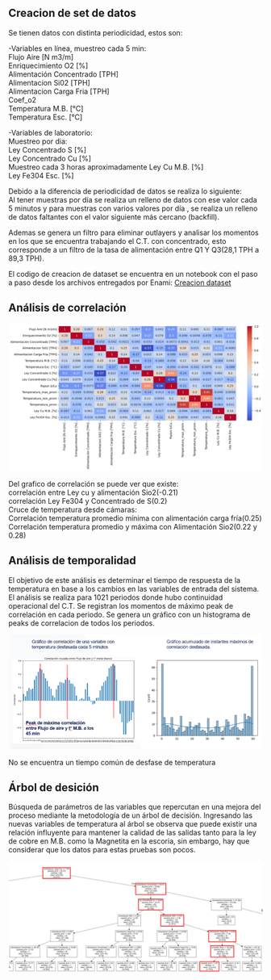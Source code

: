 ## Creacion de set de datos

Se tienen datos con distinta periodicidad, estos son:

-Variables en línea, muestreo cada 5 min:  
Flujo Aire [N m3/m]  
Enriquecimiento O2 [%]  
Alimentación Concentrado [TPH]  
Alimentacion Si02 [TPH]  
Alimentacion Carga Fria [TPH]  
Coef_o2   
Temperatura M.B. [°C]  
Temperatura Esc. [°C]  

-Variables de laboratorio:  
Muestreo por dia:  
Ley Concentrado S [%]  
Ley Concentrado Cu [%]  
Muestreo cada 3 horas aproximadamente
Ley Cu M.B. [%]  
Ley Fe304 Esc. [%]  
 
Debido a la diferencia de periodicidad de datos se realiza lo siguiente:  
Al tener muestras por día se realiza un relleno de datos con ese valor cada 5 minutos y para muestras con varios valores por día , se realiza un relleno de datos faltantes con el valor siguiente más cercano (backfill).

Ademas se genera un filtro para eliminar outlayers y analisar los momentos en los que se encuentra trabajando el C.T. con concentrado, esto corresponde a un filtro de la tasa de alimentación entre Q1 Y Q3(28,1 TPH a 89,3 TPH).

El codigo de creacion de dataset se encuentra en un notebook con el paso a paso desde los archivos entregados por Enami: [Creacion dataset](https://github.com/KevinValenciaM/Enami/blob/main/Modelo_de_sugerencia_operacional/Creacion_dataset.ipynb)

## Análisis de correlación

![](https://github.com/KevinValenciaM/Enami/blob/main/Modelo_de_sugerencia_operacional/correlacion.png)

Del grafico de correlación se puede ver que existe:  
correlación entre Ley cu y alimentación Sio2(-0.21)  
correlación Ley Fe304 y Concentrado de S(0.2)  
Cruce de temperatura desde cámaras:  
Correlación temperatura promedio mínima con alimentación carga fría(0.25)  
Correlación temperatura promedio y máxima con Alimentación Sio2(0.22 y 0.28)  

## Análisis de temporalidad

El objetivo de este análisis es determinar el tiempo de respuesta de la temperatura en base a los cambios en las variables de entrada del sistema.  
El análisis se realiza para 1021 periodos donde hubo continuidad operacional del C.T.
Se registran los momentos de máximo peak de correlación en cada periodo.
Se genera un gráfico con un histograma de peaks de correlacion de todos los periodos.

![](https://github.com/KevinValenciaM/Enami/blob/main/Modelo_de_sugerencia_operacional/temporalidad.PNG)

No se encuentra un tiempo común de desfase de temperatura

## Árbol de desición

Búsqueda de parámetros de las variables que repercutan en una mejora del proceso mediante la metodología de un árbol de decisión.
Ingresando las nuevas variables de temperatura al árbol se observa que puede existir una relación influyente para mantener la calidad de las salidas tanto para la ley de cobre en M.B. como la Magnetita en la escoria, sin embargo, hay que considerar que los datos para estas pruebas son pocos.

![](https://github.com/KevinValenciaM/Enami/blob/main/Modelo_de_sugerencia_operacional/arbol.PNG)



